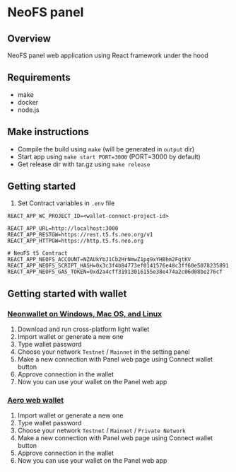 # NeoFS panel

## Overview

NeoFS panel web application using React framework under the hood

## Requirements

- make
- docker
- node.js

## Make instructions
* Compile the build using `make` (will be generated in `output` dir)
* Start app using `make start PORT=3000` (PORT=3000 by default)
* Get release dir with tar.gz using `make release`

## Getting started
1. Set Contract variables in `.env` file
```
REACT_APP_WC_PROJECT_ID=<wallet-connect-project-id>

REACT_APP_URL=http://localhost:3000
REACT_APP_RESTGW=https://rest.t5.fs.neo.org/v1
REACT_APP_HTTPGW=https://http.t5.fs.neo.org

# NeoFS t5 Contract
REACT_APP_NEOFS_ACCOUNT=NZAUkYbJ1Cb2HrNmwZ1pg9xYHBhm2FgtKV
REACT_APP_NEOFS_SCRIPT_HASH=0x3c3f4b84773ef0141576e48c3ff60e5078235891
REACT_APP_NEOFS_GAS_TOKEN=0xd2a4cff31913016155e38e474a2c06d08be276cf
```

## Getting started with wallet
### [Neonwallet on Windows, Mac OS, and Linux](https://neon.coz.io/)
1. Download and run cross-platform light wallet
2. Import wallet or generate a new one
3. Type wallet password
4. Choose your network `Testnet` / `Mainnet` in the setting panel
5. Make a new connection with Panel web page using Connect wallet button
6. Approve connection in the wallet
7. Now you can use your wallet on the Panel web app

### [Aero web wallet](https://aero.coz.io/)
1. Import wallet or generate a new one
2. Type wallet password
3. Choose your network `Testnet` / `Mainnet` / `Private Network`
4. Make a new connection with Panel web page using Connect wallet button
6. Approve connection in the wallet
7. Now you can use your wallet on the Panel web app
